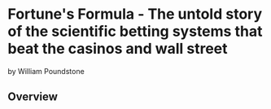 # Fortune's Formula - The untold story of the scientific betting systems that beat the casinos and wall street
by William Poundstone
## Overview
